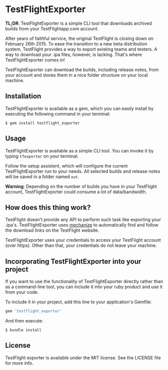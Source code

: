 # TestFlightExporter
**TL;DR**: TestFlightExporter is a simple CLI tool that downloads archived builds from your TestFlightapp.com account.

After years of faithful service, the original TestFlight is closing down on February 26th 2015. To ease the transition to a new beta distribution system, TestFlight provides a way to export existing teams and testers. A way to download your .ipa files, however, is lacking. That's where TestFlightExporter comes in!

TestFlightExporter can download the builds, including release notes, from your account and stores them in a nice folder structure on your local machine.

## Installation

TestFlightExporter is available as a gem, which you can easily install by executing the following command in your terminal:

    $ gem install testflight_exporter

## Usage

TestFlightExporter is available as a simple CLI tool.
You can invoke it by typing `tfexporter` on your terminal.

Follow the setup assistent, which will configure the current TestFlightExporter run to your needs. All selected builds and release notes will be saved in a folder named `out`.

**Warning**: Depending on the number of builds you have in your TestFlight account, TestFlightExporter could consume a lot of data/bandwidth.

## How does this thing work?

TestFlight doesn't provide any API to perform such task like exporting your .ipa's. TestFlightExporter uses [mechanize](https://github.com/sparklemotion/mechanize) to  automatically find and follow the download links on the TestFlight website.

TestFlightExporter uses your credentials to access your TestFlight account (over https). Other than that, your credentials do not leave your machine.

## Incorporating TestFlightExporter into your project
If you want to use the functionality of TestFlightExporter directly rather than as a command-line tool, you can include it into your ruby product and use it from your code.

To include it in your project, add this line to your application's Gemfile:

```ruby
gem 'testflight_exporter'
```

And then execute:

    $ bundle install

## License

TestFlight exporter is available under the MIT license. See the LICENSE file for more info.